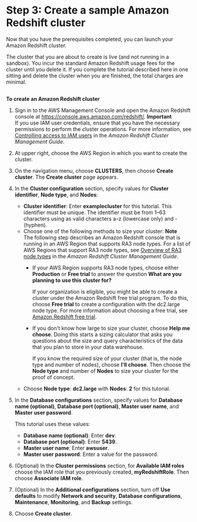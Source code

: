 # Step 3: Create a sample Amazon Redshift cluster<a name="rs-gsg-launch-sample-cluster"></a>

Now that you have the prerequisites completed, you can launch your Amazon Redshift cluster\.

The cluster that you are about to create is live \(and not running in a sandbox\)\. You incur the standard Amazon Redshift usage fees for the cluster until you delete it\. If you complete the tutorial described here in one sitting and delete the cluster when you are finished, the total charges are minimal\. 

## <a name="create-cluster-sample"></a>

**To create an Amazon Redshift cluster**

1. Sign in to the AWS Management Console and open the Amazon Redshift console at [https://console\.aws\.amazon\.com/redshift/](https://console.aws.amazon.com/redshift/)\.
**Important**  
If you use IAM user credentials, ensure that you have the necessary permissions to perform the cluster operations\. For more information, see [Controlling access to IAM users](https://docs.aws.amazon.com/redshift/latest/mgmt/iam-redshift-user-mgmt.html) in the *Amazon Redshift Cluster Management Guide*\.

1. At upper right, choose the AWS Region in which you want to create the cluster\. 

1. On the navigation menu, choose **CLUSTERS**, then choose **Create cluster**\. The **Create cluster** page appears\.

1. In the **Cluster configuration** section, specify values for **Cluster identifier**, **Node type**, and **Nodes**: 
   + **Cluster identifier**: Enter **examplecluster** for this tutorial\. This identifier must be unique\. The identifier must be from 1–63 characters using as valid characters a–z \(lowercase only\) and \- \(hyphen\)\. 
   + Choose one of the following methods to size your cluster:
**Note**  
The following step describes an Amazon Redshift console that is running in an AWS Region that supports RA3 node types\. For a list of AWS Regions that support RA3 node types, see [Overview of RA3 node types](https://docs.aws.amazon.com/redshift/latest/mgmt/working-with-clusters.html#rs-ra3-node-types) in the *Amazon Redshift Cluster Management Guide*\.
     + If your AWS Region supports RA3 node types, choose either **Production** or **Free trial** to answer the question **What are you planning to use this cluster for?** 

       If your organization is eligible, you might be able to create a cluster under the Amazon Redshift free trial program\. To do this, choose **Free trial** to create a configuration with the dc2\.large node type\. For more information about choosing a free trial, see [Amazon Redshift free trial](http://aws.amazon.com/redshift/free-trial/)\. 
     + If you don't know how large to size your cluster, choose **Help me choose**\. Doing this starts a sizing calculator that asks you questions about the size and query characteristics of the data that you plan to store in your data warehouse\. 

       If you know the required size of your cluster \(that is, the node type and number of nodes\), choose **I'll choose**\. Then choose the **Node type** and number of **Nodes** to size your cluster for the proof of concept\.
   + Choose **Node type**: **dc2\.large** with **Nodes**: **2** for this tutorial\.

1. In the **Database configurations** section, specify values for **Database name \(optional\)**, **Database port \(optional\)**, **Master user name**, and **Master user password**\.

   This tutorial uses these values:
   + **Database name \(optional\)**: Enter **dev**\.
   + **Database port \(optional\)**: Enter **5439**\.
   + **Master user name**: Enter **awsuser**\.
   + **Master user password**: Enter a value for the password\.

1. \(Optional\) In the **Cluster permissions** section, for **Available IAM roles** choose the IAM role that you previously created, **myRedshiftRole**\. Then choose **Associate IAM role**\.

1. \(Optional\) In the **Additional configurations** section, turn off **Use defaults** to modify **Network and security**, **Database configurations**, **Maintenance**, **Monitoring**, and **Backup** settings\.

1. Choose **Create cluster**\. 